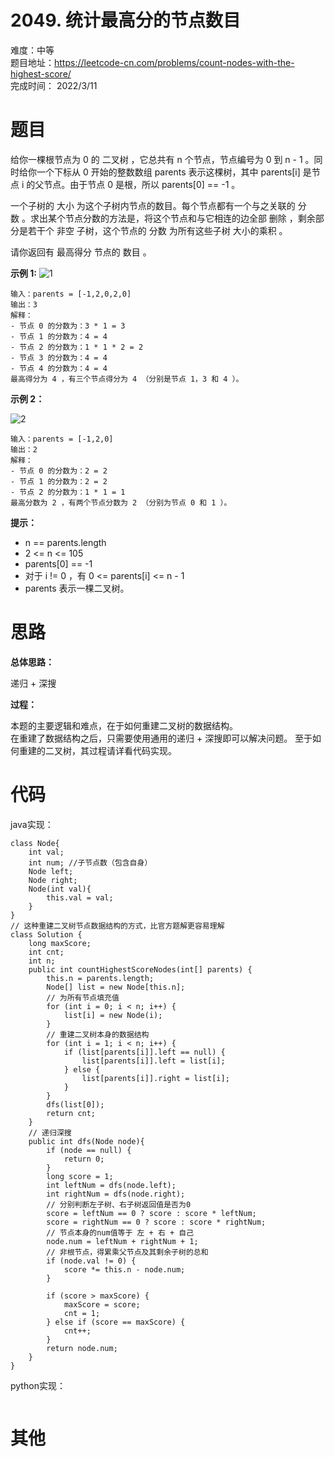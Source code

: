 # 2049. 统计最高分的节点数目
难度：中等   
题目地址：https://leetcode-cn.com/problems/count-nodes-with-the-highest-score/   
完成时间：  2022/3/11   
# 题目

给你一棵根节点为 0 的 二叉树 ，它总共有 n 个节点，节点编号为 0 到 n - 1 。同时给你一个下标从 0 开始的整数数组 parents 表示这棵树，其中 parents[i] 是节点 i 的父节点。由于节点 0 是根，所以 parents[0] == -1 。

一个子树的 大小 为这个子树内节点的数目。每个节点都有一个与之关联的 分数 。求出某个节点分数的方法是，将这个节点和与它相连的边全部 删除 ，剩余部分是若干个 非空 子树，这个节点的 分数 为所有这些子树 大小的乘积 。

请你返回有 最高得分 节点的 数目 。

**示例 1:**
![1](https://assets.leetcode.com/uploads/2021/10/03/example-1.png)
```
输入：parents = [-1,2,0,2,0]
输出：3
解释：
- 节点 0 的分数为：3 * 1 = 3
- 节点 1 的分数为：4 = 4
- 节点 2 的分数为：1 * 1 * 2 = 2
- 节点 3 的分数为：4 = 4
- 节点 4 的分数为：4 = 4
最高得分为 4 ，有三个节点得分为 4 （分别是节点 1，3 和 4 ）。
```
**示例 2：**

![2](https://assets.leetcode.com/uploads/2021/10/03/example-2.png)
```
输入：parents = [-1,2,0]
输出：2
解释：
- 节点 0 的分数为：2 = 2
- 节点 1 的分数为：2 = 2
- 节点 2 的分数为：1 * 1 = 1
最高分数为 2 ，有两个节点分数为 2 （分别为节点 0 和 1 ）。
```

**提示：**
+ n == parents.length
+ 2 <= n <= 105
+ parents[0] == -1
+ 对于 i != 0 ，有 0 <= parents[i] <= n - 1
+ parents 表示一棵二叉树。


# 思路

**总体思路：**

递归 + 深搜

**过程：**   

本题的主要逻辑和难点，在于如何重建二叉树的数据结构。   
在重建了数据结构之后，只需要使用通用的递归 + 深搜即可以解决问题。
至于如何重建的二叉树，其过程请详看代码实现。

# 代码  
java实现：   
```
class Node{
    int val;
    int num; //子节点数（包含自身）
    Node left;
    Node right;
    Node(int val){
        this.val = val;
    }
}
// 这种重建二叉树节点数据结构的方式，比官方题解更容易理解
class Solution {
    long maxScore;
    int cnt;
    int n;
    public int countHighestScoreNodes(int[] parents) {
        this.n = parents.length;
        Node[] list = new Node[this.n];
        // 为所有节点填充值
        for (int i = 0; i < n; i++) {
            list[i] = new Node(i);
        }
        // 重建二叉树本身的数据结构
        for (int i = 1; i < n; i++) {
            if (list[parents[i]].left == null) {
                list[parents[i]].left = list[i];
            } else {
                list[parents[i]].right = list[i];
            }
        }
        dfs(list[0]);
        return cnt;
    }
    // 递归深搜
    public int dfs(Node node){
        if (node == null) {
            return 0;
        }
        long score = 1;
        int leftNum = dfs(node.left);
        int rightNum = dfs(node.right);
        // 分别判断左子树、右子树返回值是否为0
        score = leftNum == 0 ? score : score * leftNum;
        score = rightNum == 0 ? score : score * rightNum;
        // 节点本身的num值等于 左 + 右 + 自己
        node.num = leftNum + rightNum + 1;
        // 非根节点，得累乘父节点及其剩余子树的总和
        if (node.val != 0) {
            score *= this.n - node.num;
        }

        if (score > maxScore) {
            maxScore = score;
            cnt = 1;
        } else if (score == maxScore) {
            cnt++;
        }
        return node.num;
    }
}
```
python实现：   
```

```
# 其他



